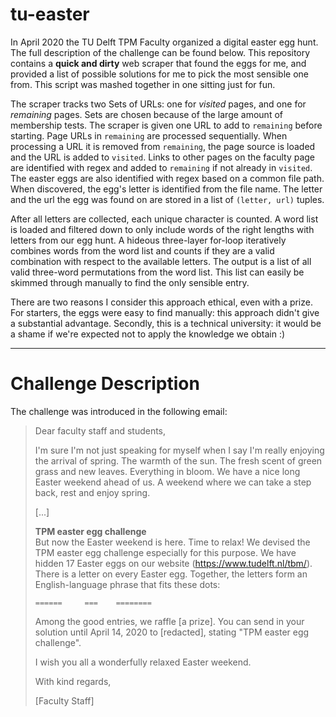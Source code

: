 # tu-easter

In April 2020 the TU Delft TPM Faculty organized a digital easter egg hunt. The full description of the challenge can be found below. This repository contains a **quick and dirty** web scraper that found the eggs for me, and provided a list of possible solutions for me to pick the most sensible one from. This script was mashed together in one sitting just for fun. 

The scraper tracks two Sets of URLs: one for _visited_ pages, and one for _remaining_ pages. Sets are chosen because of the large amount of membership tests. The scraper is given one URL to add to `remaining` before starting. Page URLs in `remaining` are processed sequentially. When processing a URL it is removed from `remaining`, the page source is loaded and the URL is added to `visited`. Links to other pages on the faculty page are identified with regex and added to `remaining` if not already in `visited`. The easter eggs are also identified with regex based on a common file path. When discovered, the egg's letter is identified from the file name. The letter and the url the egg was found on are stored in a list of `(letter, url)` tuples. 

After all letters are collected, each unique character is counted. A word list is loaded and filtered down to only include words of the right lengths with letters from our egg hunt. A hideous three-layer for-loop iteratively combines words from the word list and counts if they are a valid combination with respect to the available letters. The output is a list of all valid three-word permutations from the word list. This list can easily be skimmed through manually to find the only sensible entry. 

There are two reasons I consider this approach ethical, even with a prize. For starters, the eggs were easy to find manually: this approach didn't give a substantial advantage. Secondly, this is a technical university: it would be a shame if we're  expected not to apply the knowledge we obtain :)

---

# Challenge Description

The challenge was introduced in the following email:

> Dear faculty staff and students,
>
> I'm sure I'm not just speaking for myself when I say I'm really enjoying the arrival of spring. The warmth of the sun. The fresh scent of green grass and new leaves. Everything in bloom. We have a nice long Easter weekend ahead of us. A weekend where we can take a step back, rest and enjoy spring.
>
> [...]
>
> **TPM easter egg challenge**  
> But now the Easter weekend is here. Time to relax! We devised the TPM easter egg challenge especially for this purpose. We have hidden 17 Easter eggs on our website (https://www.tudelft.nl/tbm/). There is a letter on every Easter egg. Together, the letters form an English-language phrase that fits these dots:
>
> `======     ===    ========`
>
> Among the good entries, we raffle [a prize]. You can send in your solution until April 14, 2020 to [redacted], stating "TPM easter egg challenge".
>
> I wish you all a wonderfully relaxed Easter weekend.
>
> With kind regards,
>
> [Faculty Staff]
